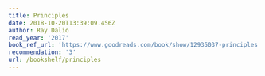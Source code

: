 ```yaml
---
title: Principles
date: 2018-10-20T13:39:09.456Z
author: Ray Dalio
read_year: '2017'
book_ref_url: 'https://www.goodreads.com/book/show/12935037-principles'
recommendation: '3'
url: /bookshelf/principles
---
```


